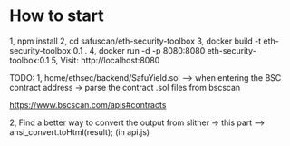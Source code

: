 # How to start

1, npm install
2, cd safuscan/eth-security-toolbox
3, docker build -t eth-security-toolbox:0.1 .
4, docker run -d -p 8080:8080 eth-security-toolbox:0.1
5, Visit: http://localhost:8080

TODO:
1, home/ethsec/backend/SafuYield.sol --> when entering the BSC contract address -> parse the contract .sol files from bscscan

https://www.bscscan.com/apis#contracts

2, Find a better way to convert the output from slither ->  this part --> ansi_convert.toHtml(result); (in api.js)